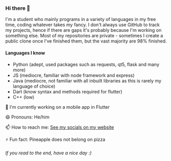### Hi there 👋

I'm a student who mainly programs in a variety of languages in my free time, coding whatever takes my fancy. 
I don't always use GitHub to track my projects, hence if there are gaps it's probably because I'm working on something else.
Most of my repositories are private - sometimes I create a public clone once I've finished them, but the vast majority are 98% finished.

#### Languages I know
- Python (adept, used packages such as requests, qt5, flask and many more)
- JS (mediocre, familiar with node framework and express)
- Java (mediocre, not familiar with all inbuilt libraries as this is rarely my language of choice)
- Dart (know syntax and methods required for flutter)
- C++ (low)


🌱 I'm currently working on a mobile app in Flutter

😄 Pronouns: He/him

📫 How to reach me: [See my socials on my website](https://infinitydev.org.uk/#socials)

⚡ Fun fact: Pineapple does not belong on pizza

###### If you read to the end, have a nice day :)



<!--
**TrainsRAwesome/TrainsRAwesome** is a ✨ _special_ ✨ repository because its `README.md` (this file) appears on your GitHub profile.

Here are some ideas to get you started:

- 🔭 I’m currently working on ...
- 🌱 I’m currently learning ...
- 👯 I’m looking to collaborate on ...
- 🤔 I’m looking for help with ...
- 💬 Ask me about ...
- 📫 How to reach me: ...
- 😄 Pronouns: ...
- ⚡ Fun fact: ...
-->
